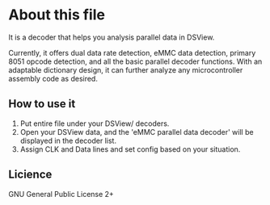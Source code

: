 # About this file
It is a decoder that helps you analysis  parallel data in DSView. 

Currently, it offers dual data rate detection, eMMC data detection, primary 8051 opcode detection, and all the basic parallel decoder functions.
With an adaptable dictionary design, it can further analyze any microcontroller assembly code as desired.


## How to use it
1. Put entire file under your DSView/ decoders. 
2. Open your DSView data, and the 'eMMC parallel data decoder' will be displayed in the decoder list.
3. Assign CLK and Data lines and set config based on your situation.



## Licience
GNU General Public License 2+
